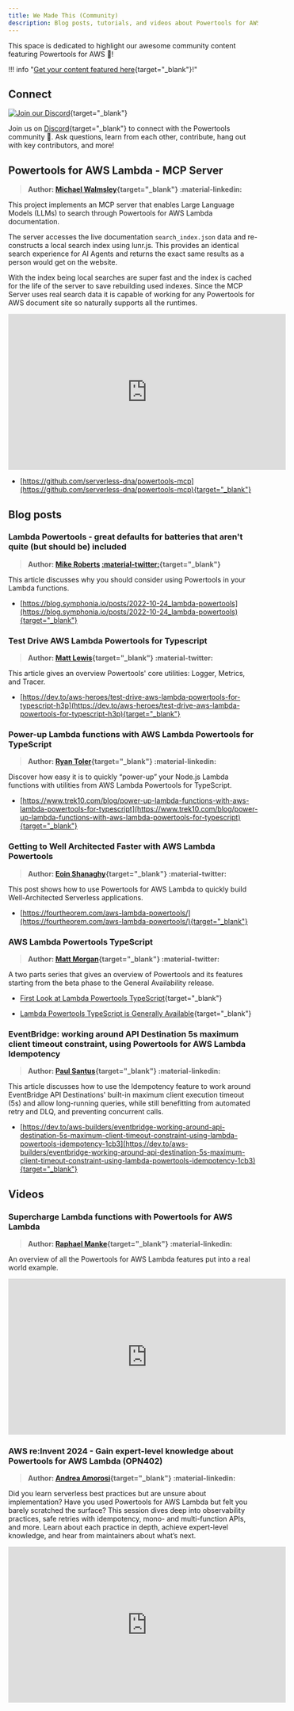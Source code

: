 ```yaml
---
title: We Made This (Community)
description: Blog posts, tutorials, and videos about Powertools for AWS Lambda (TypeScript) created by the Powertools Community.
---
```


<!-- markdownlint-disable MD043 MD013 -->

This space is dedicated to highlight our awesome community content featuring Powertools for AWS 🙏!

!!! info "[Get your content featured here](https://github.com/aws-powertools/powertools-lambda-typescript/issues/new?assignees=&labels=community-content&template=share_your_work.yml&title=%5BI+Made+This%5D%3A+%3CTITLE%3E){target="_blank"}!"

## Connect

[![Join our Discord](https://img.shields.io/badge/Discord-Join_Community-7289da.svg)](https://discord.gg/B8zZKbbyET){target="_blank"}

Join us on [Discord](https://discord.gg/B8zZKbbyET){target="_blank"} to connect with the Powertools community 👋. Ask questions, learn from each other, contribute, hang out with key contributors, and more!

## Powertools for AWS Lambda - MCP Server

> **Author: [Michael Walmsley](https://www.linkedin.com/in/walmsles/){target="_blank"} :material-linkedin:**

This project implements an MCP server that enables Large Language Models (LLMs) to search through Powertools for AWS Lambda documentation.

The server accesses the live documentation `search_index.json` data and re-constructs a local search index using lunr.js. This provides an identical search experience for AI Agents and returns the exact same results as a person would get on the website.

With the index being local searches are super fast and the index is cached for the life of the server to save rebuilding used indexes. Since the MCP Server uses real search data it is capable of working for any Powertools for AWS document site so naturally supports all the runtimes.

<iframe width="560" height="315" src="https://www.youtube.com/embed/5qz8ysWT4eM?si=Sx-K4v4W6RQKWYb6" title="YouTube video player" frameborder="0" allow="accelerometer; autoplay; clipboard-write; encrypted-media; gyroscope; picture-in-picture; web-share" referrerpolicy="strict-origin-when-cross-origin" allowfullscreen></iframe>

* [https://github.com/serverless-dna/powertools-mcp](https://github.com/serverless-dna/powertools-mcp){target="_blank"}

## Blog posts

### Lambda Powertools - great defaults for batteries that aren't quite (but should be) included

> **Author: [Mike Roberts](mailto:mike@symphonia.io) [:material-twitter:](https://twitter.com/mikebroberts){target="_blank"}**

This article discusses why you should consider using Powertools in your Lambda functions.

* [https://blog.symphonia.io/posts/2022-10-24_lambda-powertools](https://blog.symphonia.io/posts/2022-10-24_lambda-powertools){target="_blank"}

### Test Drive AWS Lambda Powertools for Typescript

> **Author: [Matt Lewis](https://twitter.com/m_lewis){target="_blank"} :material-twitter:**

This article gives an overview Powertools' core utilities: Logger, Metrics, and Tracer.

* [https://dev.to/aws-heroes/test-drive-aws-lambda-powertools-for-typescript-h3p](https://dev.to/aws-heroes/test-drive-aws-lambda-powertools-for-typescript-h3p){target="_blank"}

### Power-up Lambda functions with AWS Lambda Powertools for TypeScript

> **Author: [Ryan Toler](https://www.linkedin.com/in/ryantoler/){target="_blank"} :material-linkedin:**

Discover how easy it is to quickly “power-up” your Node.js Lambda functions with utilities from AWS Lambda Powertools for TypeScript.

* [https://www.trek10.com/blog/power-up-lambda-functions-with-aws-lambda-powertools-for-typescript](https://www.trek10.com/blog/power-up-lambda-functions-with-aws-lambda-powertools-for-typescript){target="_blank"}

### Getting to Well Architected Faster with AWS Lambda Powertools

> **Author: [Eoin Shanaghy](https://twitter.com/eoins){target="_blank"} :material-twitter:**

This post shows how to use Powertools for AWS Lambda to quickly build Well-Architected Serverless applications.

* [https://fourtheorem.com/aws-lambda-powertools/](https://fourtheorem.com/aws-lambda-powertools/){target="_blank"}

### AWS Lambda Powertools TypeScript

> **Author: [Matt Morgan](https://twitter.com/NullishCoalesce){target="_blank"} :material-twitter:**

A two parts series that gives an overview of Powertools and its features starting from the beta phase to the General Availability release.

* [First Look at Lambda Powertools TypeScript](https://dev.to/aws-builders/first-look-at-lambda-powertools-typescript-2k3p){target="_blank"}

* [Lambda Powertools TypeScript is Generally Available](https://dev.to/aws-builders/lambda-powertools-typescript-is-generally-available-1dm8){target="_blank"}

### EventBridge: working around API Destination 5s maximum client timeout constraint, using Powertools for AWS Lambda Idempotency

> **Author: [Paul Santus](https://www.linkedin.com/in/paulsantus/){target="_blank"} :material-linkedin:**

This article discusses how to use the Idempotency feature to work around EventBridge API Destinations' built-in maximum client execution timeout (5s) and allow long-running queries, while still benefitting from automated retry and DLQ, and preventing concurrent calls.

* [https://dev.to/aws-builders/eventbridge-working-around-api-destination-5s-maximum-client-timeout-constraint-using-lambda-powertools-idempotency-1cb3](https://dev.to/aws-builders/eventbridge-working-around-api-destination-5s-maximum-client-timeout-constraint-using-lambda-powertools-idempotency-1cb3){target="_blank"}

## Videos

### Supercharge Lambda functions with Powertools for AWS Lambda

> **Author: [Raphael Manke](https://www.linkedin.com/in/raphael-manke/){target="_blank"} :material-linkedin:**

An overview of all the Powertools for AWS Lambda features put into a real world example.

<iframe width="560" height="315" src="https://www.youtube.com/embed/DYf7kpR24dk?si=qm2wWg0asxLUY8xe" title" title="YouTube video player" frameborder="0" allow="accelerometer; autoplay; clipboard-write; encrypted-media; gyroscope; picture-in-picture; web-share" referrerpolicy="strict-origin-when-cross-origin" allowfullscreen></iframe>

### AWS re:Invent 2024 - Gain expert-level knowledge about Powertools for AWS Lambda (OPN402)

> **Author: [Andrea Amorosi](https://www.linkedin.com/in/dreamorosi/){target="_blank"} :material-linkedin:**

Did you learn serverless best practices but are unsure about implementation? Have you used Powertools for AWS Lambda but felt you barely scratched the surface? This session dives deep into observability practices, safe retries with idempotency, mono- and multi-function APIs, and more. Learn about each practice in depth, achieve expert-level knowledge, and hear from maintainers about what’s next.

<iframe width="560" height="315" src="https://www.youtube.com/embed/kxJTq8FTkDA?si=tV75z2HVGlPxYtPA" title" title="YouTube video player" frameborder="0" allow="accelerometer; autoplay; clipboard-write; encrypted-media; gyroscope; picture-in-picture; web-share" referrerpolicy="strict-origin-when-cross-origin" allowfullscreen></iframe>

